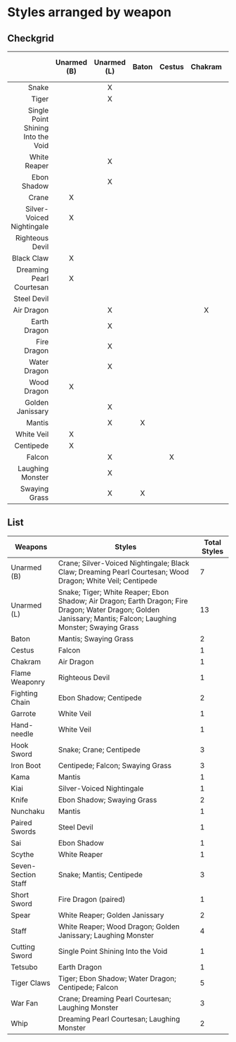 # Styles arranged by weapon

## Checkgrid

|                                    | Unarmed (B) | Unarmed (L) | Baton | Cestus | Chakram | Flame Weaponry | Fighting Chain | Garrote | Hand-needle | Hook Sword | Iron Boot | Kama | Kiai | Knife | Nunchaku | Paired Swords | Sai | Scythe | Seven-Section Staff | Short Sword | Spear | Staff | Cutting Sword | Tetsubo | Tiger Claws | War Fan | Whip |
| ---------------------------------: | :---------: | :---------: | :---: | :----: | :-----: | :------------: | :------------: | :-----: | :---------: | :--------: | :-------: | :--: | :--: | :---: | :------: | :-----------: | :-: | :----: | :-----------------: | :---------: | :---: | :---: | :-----------: | :-----: | :---------: | :-----: | :--: |
|                              Snake |             |      X      |       |        |         |                |                |         |             |     X      |           |      |      |       |          |               |     |        |          X          |             |       |       |               |         |             |         |      |
|                              Tiger |             |      X      |       |        |         |                |                |         |             |            |           |      |      |       |          |               |     |        |                     |             |       |       |               |         |      X      |         |      |
| Single Point Shining Into the Void |             |             |       |        |         |                |                |         |             |            |           |      |      |       |          |               |     |        |                     |             |       |       |       X       |         |             |         |      |
|                       White Reaper |             |      X      |       |        |         |                |                |         |             |            |           |      |      |       |          |               |     |   X    |                     |             |   X   |   X   |               |         |             |         |      |
|                        Ebon Shadow |             |      X      |       |        |         |                |       X        |         |             |            |           |      |      |   X   |          |               |  X  |        |                     |             |       |       |               |         |      X      |         |      |
|                              Crane |      X      |             |       |        |         |                |                |         |             |     X      |           |      |      |       |          |               |     |        |                     |             |       |       |               |         |             |    X    |      |
|          Silver-Voiced Nightingale |      X      |             |       |        |         |                |                |         |             |            |           |      |  X   |       |          |               |     |        |                     |             |       |       |               |         |             |         |      |
|                    Righteous Devil |             |             |       |        |         |       X        |                |         |             |            |           |      |      |       |          |               |     |        |                     |             |       |       |               |         |             |         |      |
|                         Black Claw |      X      |             |       |        |         |                |                |         |             |            |           |      |      |       |          |               |     |        |                     |             |       |       |               |         |             |         |      |
|           Dreaming Pearl Courtesan |      X      |             |       |        |         |                |                |         |             |            |           |      |      |       |          |               |     |        |                     |             |       |       |               |         |             |    X    |  X   |
|                        Steel Devil |             |             |       |        |         |                |                |         |             |            |           |      |      |       |          |       X       |     |        |                     |             |       |       |               |         |             |         |      |
|                         Air Dragon |             |      X      |       |        |    X    |                |                |         |             |            |           |      |      |       |          |               |     |        |                     |             |       |       |               |         |             |         |      |
|                       Earth Dragon |             |      X      |       |        |         |                |                |         |             |            |           |      |      |       |          |               |     |        |                     |             |       |       |               |    X    |             |         |      |
|                        Fire Dragon |             |      X      |       |        |         |                |                |         |             |            |           |      |      |       |          |               |     |        |                     |      X      |       |       |               |         |             |         |      |
|                       Water Dragon |             |      X      |       |        |         |                |                |         |             |            |           |      |      |       |          |               |     |        |                     |             |       |       |               |         |      X      |         |      |
|                        Wood Dragon |      X      |             |       |        |         |                |                |         |             |            |           |      |      |       |          |               |     |        |                     |             |       |   X   |               |         |             |         |      |
|                   Golden Janissary |             |      X      |       |        |         |                |                |         |             |            |           |      |      |       |          |               |     |        |                     |             |   X   |   X   |               |         |             |         |      |
|                             Mantis |             |      X      |   X   |        |         |                |                |         |             |            |           |  X   |      |       |    X     |               |     |        |          X          |             |       |       |               |         |             |         |      |
|                         White Veil |      X      |             |       |        |         |                |                |    X    |      X      |            |           |      |      |       |          |               |     |        |                     |             |       |       |               |         |             |         |      |
|                          Centipede |      X      |             |       |        |         |                |       X        |         |             |     X      |     X     |      |      |       |          |               |     |        |          X          |             |       |       |               |         |      X      |         |      |
|                             Falcon |             |      X      |       |   X    |         |                |                |         |             |            |     X     |      |      |       |          |               |     |        |                     |             |       |       |               |         |      X      |         |      |
|                   Laughing Monster |             |      X      |       |        |         |                |                |         |             |            |           |      |      |       |          |               |     |        |                     |             |       |   X   |               |         |             |    X    |  X   |
|                      Swaying Grass |             |      X      |   X   |        |         |                |                |         |             |            |     X     |      |      |   X   |          |               |     |        |                     |             |       |       |               |         |             |         |      |

## List

| **Weapons**         | **Styles**                                                                                                                                                      | **Total Styles** |
| ------------------- | --------------------------------------------------------------------------------------------------------------------------------------------------------------- | ---------------- |
| Unarmed (B)         | Crane; Silver-Voiced Nightingale; Black Claw; Dreaming Pearl Courtesan; Wood Dragon; White Veil; Centipede                                                      | 7                |
| Unarmed (L)         | Snake; Tiger; White Reaper; Ebon Shadow; Air Dragon; Earth Dragon; Fire Dragon; Water Dragon; Golden Janissary; Mantis; Falcon; Laughing Monster; Swaying Grass | 13               |
| Baton               | Mantis; Swaying Grass                                                                                                                                           | 2                |
| Cestus              | Falcon                                                                                                                                                          | 1                |
| Chakram             | Air Dragon                                                                                                                                                      | 1                |
| Flame Weaponry      | Righteous Devil                                                                                                                                                 | 1                |
| Fighting Chain      | Ebon Shadow; Centipede                                                                                                                                          | 2                |
| Garrote             | White Veil                                                                                                                                                      | 1                |
| Hand-needle         | White Veil                                                                                                                                                      | 1                |
| Hook Sword          | Snake; Crane; Centipede                                                                                                                                         | 3                |
| Iron Boot           | Centipede; Falcon; Swaying Grass                                                                                                                                | 3                |
| Kama                | Mantis                                                                                                                                                          | 1                |
| Kiai                | Silver-Voiced Nightingale                                                                                                                                       | 1                |
| Knife               | Ebon Shadow; Swaying Grass                                                                                                                                      | 2                |
| Nunchaku            | Mantis                                                                                                                                                          | 1                |
| Paired Swords       | Steel Devil                                                                                                                                                     | 1                |
| Sai                 | Ebon Shadow                                                                                                                                                     | 1                |
| Scythe              | White Reaper                                                                                                                                                    | 1                |
| Seven-Section Staff | Snake; Mantis; Centipede                                                                                                                                        | 3                |
| Short Sword         | Fire Dragon (paired)                                                                                                                                            | 1                |
| Spear               | White Reaper; Golden Janissary                                                                                                                                  | 2                |
| Staff               | White Reaper; Wood Dragon; Golden Janissary; Laughing Monster                                                                                                   | 4                |
| Cutting Sword       | Single Point Shining Into the Void                                                                                                                              | 1                |
| Tetsubo             | Earth Dragon                                                                                                                                                    | 1                |
| Tiger Claws         | Tiger; Ebon Shadow; Water Dragon; Centipede; Falcon                                                                                                             | 5                |
| War Fan             | Crane; Dreaming Pearl Courtesan; Laughing Monster                                                                                                               | 3                |
| Whip                | Dreaming Pearl Courtesan; Laughing Monster                                                                                                                      | 2                |
